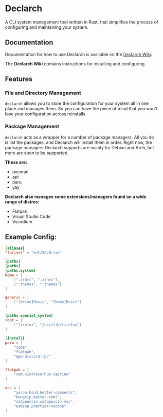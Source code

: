 # Declarch
A CLI system management tool written in Rust, that simplifies the process of configuring and maintaining your system.
## Documentation
Documentation for how to use Declarch is available on the [Declarch Wiki](https://starlightstargaze.github.io/declarch_wiki/).

The **Declarch Wiki** contains instructions for installing and configuring.
## Features
### File and Directory Management
`declarch` allows you to store the configuration for your system all in one place and manages them. So you can have the piece of mind that you won't lose your configuration across reinstalls.
### Package Management
`declarch` acts as a wrapper for a number of package managers.
All you do is list the packages, and Declarch will install them in order.
Right now, the package managers Declarch supports are mainly for Debian and Arch, but more are soon to be supported.

**These are:**
- pacman
- apt
- paru
- yay

**Declarch also manages some extensions/managers found on a wide range of distros:**
- Flatpak
- Visual Studio Code
- Vscodium
## Example Config:
```toml
[aliases]
"[drive]" = "mnt/SecDrive"

[paths]
[paths]
[paths.system]
home = [
    [".zshrc", ".zshrc"],
    [".themes", ".themes"]
]

generic = [
    ["[drive]Music", "[home]Music"]
]
    
[paths.special_system]
root = [
    ["firefox", "/usr/lib/firefox"]
]
    
[install]
paru = [
    "code",
    "flatpak",
    "mpd-discord-rpc"
]

flatpak = [
    "com.sindresorhus.Caprine"
]
    
vsc = [
    "aaron-bond.better-comments",
    "bungcip.better-toml",
    "catppuccin.catppuccin-vsc",
    "esbenp.prettier-vscode"
]
```
